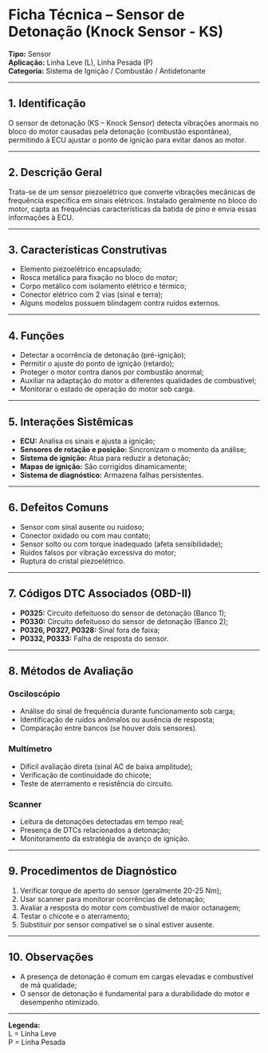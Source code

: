 # Ficha Técnica – Sensor de Detonação (Knock Sensor - KS)

**Tipo:** Sensor  
**Aplicação:** Linha Leve (L), Linha Pesada (P)  
**Categoria:** Sistema de Ignição / Combustão / Antidetonante

---

## 1. Identificação
O sensor de detonação (KS – Knock Sensor) detecta vibrações anormais no bloco do motor causadas pela detonação (combustão espontânea), permitindo à ECU ajustar o ponto de ignição para evitar danos ao motor.

---

## 2. Descrição Geral
Trata-se de um sensor piezoelétrico que converte vibrações mecânicas de frequência específica em sinais elétricos. Instalado geralmente no bloco do motor, capta as frequências características da batida de pino e envia essas informações à ECU.

---

## 3. Características Construtivas
- Elemento piezoelétrico encapsulado;
- Rosca metálica para fixação no bloco do motor;
- Corpo metálico com isolamento elétrico e térmico;
- Conector elétrico com 2 vias (sinal e terra);
- Alguns modelos possuem blindagem contra ruídos externos.

---

## 4. Funções
- Detectar a ocorrência de detonação (pré-ignição);
- Permitir o ajuste do ponto de ignição (retardo);
- Proteger o motor contra danos por combustão anormal;
- Auxiliar na adaptação do motor a diferentes qualidades de combustível;
- Monitorar o estado de operação do motor sob carga.

---

## 5. Interações Sistêmicas
- **ECU:** Analisa os sinais e ajusta a ignição;
- **Sensores de rotação e posição:** Sincronizam o momento da análise;
- **Sistema de ignição:** Atua para reduzir a detonação;
- **Mapas de ignição:** São corrigidos dinamicamente;
- **Sistema de diagnóstico:** Armazena falhas persistentes.

---

## 6. Defeitos Comuns
- Sensor com sinal ausente ou ruidoso;
- Conector oxidado ou com mau contato;
- Sensor solto ou com torque inadequado (afeta sensibilidade);
- Ruídos falsos por vibração excessiva do motor;
- Ruptura do cristal piezoelétrico.

---

## 7. Códigos DTC Associados (OBD-II)
- **P0325:** Circuito defeituoso do sensor de detonação (Banco 1);
- **P0330:** Circuito defeituoso do sensor de detonação (Banco 2);
- **P0326, P0327, P0328:** Sinal fora de faixa;
- **P0332, P0333:** Falha de resposta do sensor.

---

## 8. Métodos de Avaliação

### Osciloscópio
- Análise do sinal de frequência durante funcionamento sob carga;
- Identificação de ruídos anômalos ou ausência de resposta;
- Comparação entre bancos (se houver dois sensores).

### Multímetro
- Difícil avaliação direta (sinal AC de baixa amplitude);
- Verificação de continuidade do chicote;
- Teste de aterramento e resistência do circuito.

### Scanner
- Leitura de detonações detectadas em tempo real;
- Presença de DTCs relacionados a detonação;
- Monitoramento da estratégia de avanço de ignição.

---

## 9. Procedimentos de Diagnóstico
1. Verificar torque de aperto do sensor (geralmente 20-25 Nm);
2. Usar scanner para monitorar ocorrências de detonação;
3. Avaliar a resposta do motor com combustível de maior octanagem;
4. Testar o chicote e o aterramento;
5. Substituir por sensor compatível se o sinal estiver ausente.

---

## 10. Observações
- A presença de detonação é comum em cargas elevadas e combustível de má qualidade;
- O sensor de detonação é fundamental para a durabilidade do motor e desempenho otimizado.

---

**Legenda:**  
L = Linha Leve  
P = Linha Pesada

